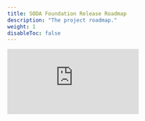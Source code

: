 ```yaml
---
title: SODA Foundation Release Roadmap
description: "The project roadmap."
weight: 1
disableToc: false
---
```


![SODA Roadmap](https://github.com/sodafoundation/releases/blob/master/roadmap.md)
